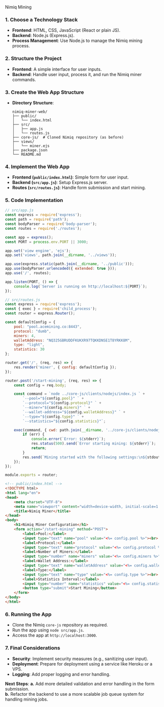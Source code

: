 Nimiq Mining 

### 1. **Choose a Technology Stack**
   - **Frontend**: HTML, CSS, JavaScript (React or plain JS).
   - **Backend**: Node.js (Express.js).
   - **Process Management**: Use Node.js to manage the Nimiq mining process.

### 2. **Structure the Project**
   - **Frontend**: A simple interface for user inputs.
   - **Backend**: Handle user input, process it, and run the Nimiq miner commands.

### 3. **Create the Web App Structure**

   - **Directory Structure**:
     ```
     nimiq-miner-web/
     ├── public/
     │   └── index.html
     ├── src/
     │   ├── app.js
     │   └── routes.js
     ├── core-js/  # Cloned Nimiq repository (as before)
     ├── views/
     │   └── miner.ejs
     ├── package.json
     └── README.md
     ```

### 4. **Implement the Web App**
   - **Frontend (`public/index.html`)**: Simple form for user input.
   - **Backend (`src/app.js`)**: Setup Express.js server.
   - **Routes (`src/routes.js`)**: Handle form submission and start mining.

### 5. **Code Implementation**

```javascript
// src/app.js
const express = require('express');
const path = require('path');
const bodyParser = require('body-parser');
const routes = require('./routes');

const app = express();
const PORT = process.env.PORT || 3000;

app.set('view engine', 'ejs');
app.set('views', path.join(__dirname, '../views'));

app.use(express.static(path.join(__dirname, '../public')));
app.use(bodyParser.urlencoded({ extended: true }));
app.use('/', routes);

app.listen(PORT, () => {
    console.log(`Server is running on http://localhost:${PORT}`);
});
```

```javascript
// src/routes.js
const express = require('express');
const { exec } = require('child_process');
const router = express.Router();

const defaultConfig = {
    pool: "pool.acemining.co:8443",
    protocol: "dumb",
    miners: 4,
    walletAddress: "NQ325GBRUDDFKUKXR97TQKKDNSE1T8YRKK8M",
    type: "light",
    statistics: 30
};

router.get('/', (req, res) => {
    res.render('miner', { config: defaultConfig });
});

router.post('/start-mining', (req, res) => {
    const config = req.body;

    const command = `node ../core-js/clients/nodejs/index.js ` +
        `--pool="${config.pool}" ` +
        `--protocol="${config.protocol}" ` +
        `--miner="${config.miners}" ` +
        `--wallet-address="${config.walletAddress}" ` +
        `--type="${config.type}" ` +
        `--statistics="${config.statistics}"`;

    exec(command, { cwd: path.join(__dirname, '../core-js/clients/nodejs') }, (err, stdout, stderr) => {
        if (err) {
            console.error(`Error: ${stderr}`);
            res.status(500).send(`Error starting mining: ${stderr}`);
            return;
        }
        res.send(`Mining started with the following settings:\n${stdout}`);
    });
});

module.exports = router;
```

```html
<!-- public/index.html -->
<!DOCTYPE html>
<html lang="en">
<head>
    <meta charset="UTF-8">
    <meta name="viewport" content="width=device-width, initial-scale=1.0">
    <title>Nimiq Miner</title>
</head>
<body>
    <h1>Nimiq Miner Configuration</h1>
    <form action="/start-mining" method="POST">
        <label>Pool:</label>
        <input type="text" name="pool" value="<%= config.pool %>"><br>
        <label>Protocol:</label>
        <input type="text" name="protocol" value="<%= config.protocol %>"><br>
        <label>Number of Miners:</label>
        <input type="number" name="miners" value="<%= config.miners %>"><br>
        <label>Wallet Address:</label>
        <input type="text" name="walletAddress" value="<%= config.walletAddress %>"><br>
        <label>Type:</label>
        <input type="text" name="type" value="<%= config.type %>"><br>
        <label>Statistics Interval:</label>
        <input type="number" name="statistics" value="<%= config.statistics %>"><br><br>
        <button type="submit">Start Mining</button>
    </form>
</body>
</html>
```

### 6. **Running the App**
   - Clone the Nimiq `core-js` repository as required.
   - Run the app using `node src/app.js`.
   - Access the app at `http://localhost:3000`.

### 7. **Final Considerations**
   - **Security**: Implement security measures (e.g., sanitizing user input).
   - **Deployment**: Prepare for deployment using a service like Heroku or a VPS.
   - **Logging**: Add proper logging and error handling.

**Next Steps**:
**a.** Add more detailed validation and error handling in the form submission.  
**b.** Refactor the backend to use a more scalable job queue system for handling mining jobs.
